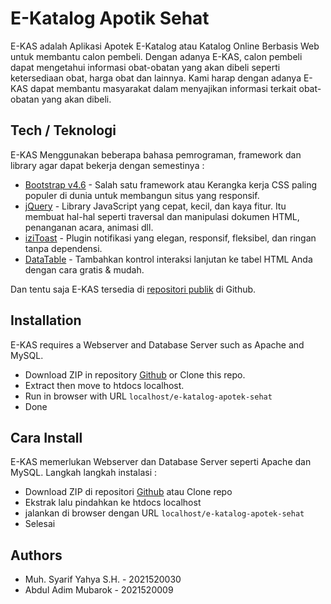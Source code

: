 # E-Katalog Apotik Sehat

E-KAS adalah Aplikasi Apotek E-Katalog atau Katalog Online Berbasis Web untuk membantu calon pembeli. 
Dengan adanya E-KAS, calon pembeli dapat mengetahui informasi obat-obatan yang akan dibeli seperti ketersediaan obat, harga obat dan lainnya. 
Kami harap dengan adanya E-KAS dapat membantu masyarakat dalam menyajikan informasi terkait obat-obatan yang akan dibeli.

## Tech / Teknologi
E-KAS Menggunakan beberapa bahasa pemrograman, framework dan library agar dapat bekerja dengan semestinya : 

- [Bootstrap v4.6](https://getbootstrap.com/docs/4.0/getting-started/introduction/) - Salah satu framework atau Kerangka kerja CSS paling populer di dunia untuk membangun situs yang responsif.
- [jQuery](https://jquery.com/) - Library JavaScript yang cepat, kecil, dan kaya fitur. Itu membuat hal-hal seperti traversal dan manipulasi dokumen HTML, penanganan acara, animasi dll.
- [iziToast](https://izitoast.marcelodolza.com/) - Plugin notifikasi yang elegan, responsif, fleksibel, dan ringan tanpa dependensi.
- [DataTable](https://datatables.net/) - Tambahkan kontrol interaksi lanjutan ke tabel HTML Anda dengan cara gratis & mudah.

Dan tentu saja E-KAS tersedia di [repositori publik](https://github.com/syarifyahyash/e-katalog-apotek-sehat) di Github.

## Installation
E-KAS requires a Webserver and Database Server such as Apache and MySQL.

- Download ZIP in repository [Github](https://github.com/syarifyahyash/web-apotek/) or Clone this repo.
- Extract then move to htdocs localhost.
- Run in browser with URL `localhost/e-katalog-apotek-sehat`
- Done

## Cara Install 
E-KAS memerlukan Webserver dan Database Server seperti Apache dan MySQL. 
Langkah langkah instalasi :
- Download ZIP di repositori [Github](https://github.com/syarifyahyash/web-apotek/) atau Clone repo
- Ekstrak lalu pindahkan ke htdocs localhost
- jalankan di browser dengan URL `localhost/e-katalog-apotek-sehat`
- Selesai

## Authors
- Muh. Syarif Yahya S.H. - 2021520030
- Abdul Adim Mubarok     - 2021520009
